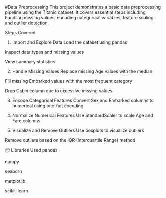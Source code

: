 #Data Preprocessing
This project demonstrates a basic data preprocessing pipeline using the Titanic dataset. It covers essential steps including handling missing values, encoding categorical variables, feature scaling, and outlier detection.

Steps Covered
1. Import and Explore Data
Load the dataset using pandas

Inspect data types and missing values

View summary statistics

2. Handle Missing Values
Replace missing Age values with the median

Fill missing Embarked values with the most frequent category

Drop Cabin column due to excessive missing values

3. Encode Categorical Features
Convert Sex and Embarked columns to numerical using one-hot encoding

4. Normalize Numerical Features
Use StandardScaler to scale Age and Fare columns

5. Visualize and Remove Outliers
Use boxplots to visualize outliers

Remove outliers based on the IQR (Interquartile Range) method

📦 Libraries Used
pandas

numpy

seaborn

matplotlib

scikit-learn
